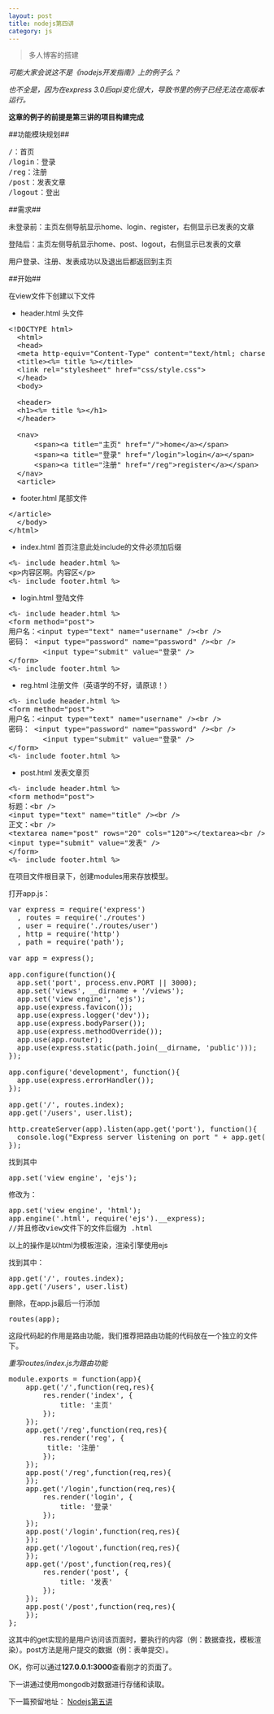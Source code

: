 ```yaml
---
layout: post
title: nodejs第四讲
category: js
---
```


> 多人博客的搭建

*可能大家会说这不是《nodejs开发指南》上的例子么？*

*也不全是，因为在express 3.0后api变化很大，导致书里的例子已经无法在高版本运行。*

**这章的例子的前提是第三讲的项目构建完成**

##功能模块规划##

<pre>
/：首页
/login：登录
/reg：注册
/post：发表文章
/logout：登出
</pre>

##需求##

未登录前：主页左侧导航显示home、login、register，右侧显示已发表的文章

登陆后：主页左侧导航显示home、post、logout，右侧显示已发表的文章

用户登录、注册、发表成功以及退出后都返回到主页

##开始##

在view文件下创建以下文件

+ header.html 头文件
<pre>
&lt;!DOCTYPE html&gt;
  &lt;html&gt;
  &lt;head&gt;
  &lt;meta http-equiv="Content-Type" content="text/html; charset=UTF-8"&gt;
  &lt;title&gt;&lt;%= title %&gt;&lt;/title&gt;
  &lt;link rel="stylesheet" href="css/style.css"&gt;
  &lt;/head&gt;
  &lt;body&gt;

  &lt;header&gt;
  &lt;h1&gt;&lt;%= title %&gt;&lt;/h1&gt;
  &lt;/header&gt;

  &lt;nav&gt;
      &lt;span&gt;&lt;a title="主页" href="/"&gt;home&lt;/a&gt;&lt;/span&gt;
      &lt;span&gt;&lt;a title="登录" href="/login"&gt;login&lt;/a&gt;&lt;/span&gt;
      &lt;span&gt;&lt;a title="注册" href="/reg"&gt;register&lt;/a&gt;&lt;/span&gt;
  &lt;/nav&gt;
  &lt;article&gt;
</pre>
+ footer.html 尾部文件
<pre>
&lt;/article&gt;
  &lt;/body&gt;
&lt;/html&gt;
</pre>
+ index.html 首页注意此处include的文件必须加后缀
<pre>
&lt;%- include header.html %&gt;
&lt;p&gt;内容区啊。内容区&lt;/p&gt;
&lt;%- include footer.html %&gt;
</pre>
+ login.html 登陆文件
<pre>
&lt;%- include header.html %&gt;
&lt;form method="post"&gt;
用户名：&lt;input type="text" name="username" /&gt;&lt;br /&gt;
密码： &lt;input type="password" name="password" /&gt;&lt;br /&gt;
        &lt;input type="submit" value="登录" /&gt;
&lt;/form&gt;
&lt;%- include footer.html %&gt;
</pre>
+ reg.html 注册文件（英语学的不好，请原谅！）
<pre>
&lt;%- include header.html %&gt;
&lt;form method="post"&gt;
用户名：&lt;input type="text" name="username" /&gt;&lt;br /&gt;
密码： &lt;input type="password" name="password" /&gt;&lt;br /&gt;
        &lt;input type="submit" value="登录" /&gt;
&lt;/form&gt;
&lt;%- include footer.html %&gt;
</pre>
+ post.html 发表文章页
<pre>
&lt;%- include header.html %&gt;
&lt;form method="post"&gt;
标题：&lt;br /&gt;
&lt;input type="text" name="title" /&gt;&lt;br /&gt;
正文：&lt;br /&gt;
&lt;textarea name="post" rows="20" cols="120"&gt;&lt;/textarea&gt;&lt;br /&gt;
&lt;input type="submit" value="发表" /&gt;
&lt;/form&gt;
&lt;%- include footer.html %&gt;
</pre>

在项目文件根目录下，创建modules用来存放模型。

打开app.js：

<pre>
var express = require('express')
  , routes = require('./routes')
  , user = require('./routes/user')
  , http = require('http')
  , path = require('path');

var app = express();

app.configure(function(){
  app.set('port', process.env.PORT || 3000);
  app.set('views', __dirname + '/views');
  app.set('view engine', 'ejs');
  app.use(express.favicon());
  app.use(express.logger('dev'));
  app.use(express.bodyParser());
  app.use(express.methodOverride());
  app.use(app.router);
  app.use(express.static(path.join(__dirname, 'public')));
});

app.configure('development', function(){
  app.use(express.errorHandler());
});

app.get('/', routes.index);
app.get('/users', user.list);

http.createServer(app).listen(app.get('port'), function(){
  console.log("Express server listening on port " + app.get('port'));
});
</pre>

找到其中

<pre>
app.set('view engine', 'ejs');
</pre>

修改为：

<pre>
app.set('view engine', 'html');
app.engine('.html', require('ejs').__express);
//并且修改view文件下的文件后缀为 .html
</pre>

以上的操作是以html为模板渲染，渲染引擎使用ejs

找到其中：

<pre>
app.get('/', routes.index);
app.get('/users', user.list)
</pre>

删除，在app.js最后一行添加

<pre>
routes(app);
</pre>

这段代码起的作用是路由功能，我们推荐把路由功能的代码放在一个独立的文件下。

*重写routes/index.js为路由功能*

<pre>
module.exports = function(app){
    app.get('/',function(req,res){
        res.render('index', {
            title: '主页'
        });
    });
    app.get('/reg',function(req,res){
        res.render('reg', {
         title: '注册'
        });
    });
    app.post('/reg',function(req,res){
    });
    app.get('/login',function(req,res){
        res.render('login', {
            title: '登录'
        });
    });
    app.post('/login',function(req,res){
    });
    app.get('/logout',function(req,res){
    });
    app.get('/post',function(req,res){
        res.render('post', {
            title: '发表'
        });
    });
    app.post('/post',function(req,res){
    });
};
</pre>

这其中的get实现的是用户访问该页面时，要执行的内容（例：数据查找，模板渲染）。post方法是用户提交的数据（例：表单提交）。

OK，你可以通过**127.0.0.1:3000**查看刚才的页面了。

下一讲通过使用mongodb对数据进行存储和读取。

下一篇预留地址：
[Nodejs第五讲](http://johnqing.github.io/posts/nodejs-05.html)
